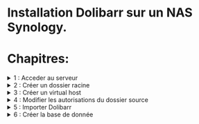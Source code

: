# Installation Dolibarr sur un NAS Synology.

# Chapitres:

<details> 
  <summary>1 : Acceder au serveur </summary>

## Connexion au serveur.

1. Ouvrire un navigateur web.
2. Acceder à l'adresse 192.168.2.45:500
3. Entrer son pass et son login.

<a href="print-1.png"><img src="print-1.png" alt="drawing" width="500"/></a>

</details>

<details> 
  <summary>2 : Créer un dossier racine </summary>

## Créer un dossier racine.

1. Cliquer sur ==file station==.
2. Sélectionner l'option ==web==.
3. Créer un nouveau dossier avec le nom souhaité.

<a href="print-2.png"><img src="print-2.png" alt="drawing" width="500"/></a>
<a href="print-3.png"><img src="print-3.png" alt="drawing" width="500"/></a>

</details>

<details> 
  <summary>3 : Créer un virtual host </summary>

## Créer un virtual host.

1. Ouvrire le ==menu principal==. 
2. Ouvrire ==web sation==.
3. Ouvrire la gestion des ==virtual host== dans le menu de gauche.
4. ==Créer== un nouvel host.
5. Cocher ==basé sur le nom==, entrer un ==nom d'hôte== et cocher le ==port 80/443==
6. Ajouter le dossier racine ==(chapitre 2).==
7. Renseigner le serveur principal ==HTTP== et la version de ==PHP.==

<a href="print-4.png"><img src="print-4.png" alt="drawing" width="500"/></a>
<a href="print-5.png"><img src="print-5.png" alt="drawing" width="500"/></a>
<a href="print-6.png"><img src="print-6.png" alt="drawing" width="500"/></a>

</details>

<details> 
  <summary>4 : Modifier les autorisations du dossier source </summary>

## Modifier les autorisations du dossier source.

1. Retourner dans ==file station==.
2. Cliquer droit sur le dossier source et sélectionner les ==propriétés==.
3. Cliquer sur ==permission==.
4. Selectionner ==http==.
5. Cliquer sur ==modifier==.
6. Activer les autorisations en lecture et écriture.

<a href="print-7.png"><img src="print-7.png" alt="drawing" width="500"/></a>
<a href="print-8.png"><img src="print-8.png" alt="drawing" width="500"/></a>
<a href="print-9.png"><img src="print-9.png" alt="drawing" width="500"/></a>

</details>

<details> 
  <summary>5 : Importer Dolibarr </summary>

## Modifier les autorisations du dossier source.

1. Retourner dans ==file station==, ouvrire le dossier source et y importer Dolibarr

<a href="print-10.png"><img src="print-10.png" alt="drawing" width="500"/></a>

</details>

<details> 
  <summary>6 : Créer la base de donnée </summary>

## Créer la base de donnée.

1. 

</details>

